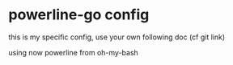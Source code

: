 # powerline-go config

this is my specific config, use your own following doc (cf git link)

using now powerline from oh-my-bash
